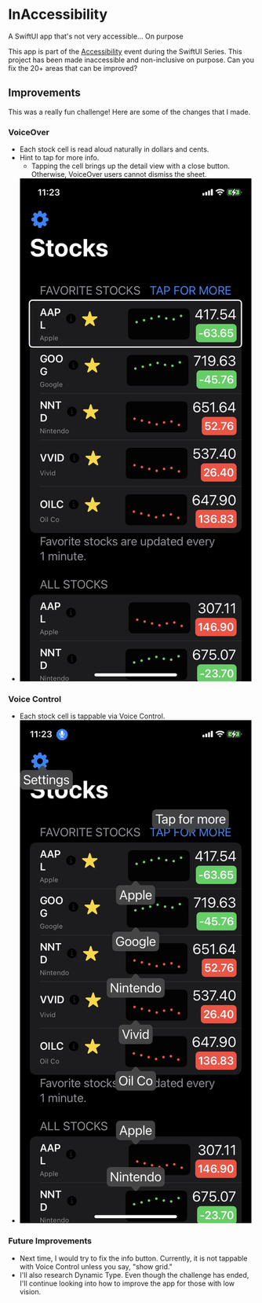 # InAccessibility
A SwiftUI app that's not very accessible... On purpose

This app is part of the [Accessibility](https://www.swiftuiseries.com/accessibility) event during the SwiftUI Series. This project has been made inaccessible and non-inclusive on purpose. Can you fix the 20+ areas that can be improved?

## Improvements

This was a really fun challenge! Here are some of the changes that I made. 

### VoiceOver

- Each stock cell is read aloud naturally in dollars and cents.
- Hint to tap for more info.
  - Tapping the cell brings up the detail view with a close button. Otherwise, VoiceOver users cannot dismiss the sheet.
- ![Voice over image](./voiceover.png)

### Voice Control
- Each stock cell is tappable via Voice Control.
- ![Voice control image](./voicecontrol.png)

### Future Improvements
- Next time, I would try to fix the info button. Currently, it is not tappable with Voice Control unless you say, "show grid."
- I'll also research Dynamic Type. Even though the challenge has ended, I'll continue looking into how to improve the app for those with low vision.
